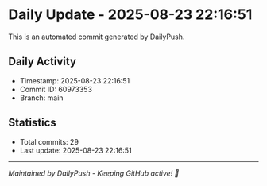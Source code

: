 # Daily Update - 2025-08-23 22:16:51

This is an automated commit generated by DailyPush.

## Daily Activity
- Timestamp: 2025-08-23 22:16:51
- Commit ID: 60973353
- Branch: main

## Statistics
- Total commits: 29
- Last update: 2025-08-23 22:16:51

---
*Maintained by DailyPush - Keeping GitHub active! 🚀*
